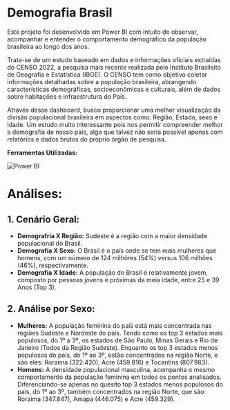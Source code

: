 # Demografia Brasil

 Este projeto foi desenvolvido em Power BI com intuito de observar, acompanhar e entender o comportamento demográfico 
da população brasileira ao longo dos anos.

 Trata-se de um estudo baseado em dados e informações oficiais extraídas do CENSO 2022, a pesquisa mais recente realizada pelo Instituto Brasileito de Geografia e Estatística (IBGE). O CENSO tem como objetivo coletar informações detalhadas sobre a população brasileira, abrangendo características demográficas, socioeconômicas e culturais, além de dados sobre habitações e infraestrutura do País.
 
 Através desse dashboard, busco proporcionar uma melhor visualização da divisão populacional brasileira em aspectos como: Região, Estado, sexo e idade. Um estudo muito interessante pois nos permitir compreender melhor a demografia de nosso país, algo que talvez não seria possível apenas com relatórios e dados brutos do próprio órgão de pesquisa.

**Ferramentas Utilizadas:**

![Power BI](https://seekvectorlogo.com/wp-content/uploads/2022/02/power-bi-vector-logo-2022-small.png) 
 
# Análises:

## 1. Cenário Geral:
* **Demografria X Região:** Sudeste é a região com a maior densidade  populacional do Brasil.
* **Demografia X Sexo:** O Brasil é o país onde se tem mais mulheres que homens, com um número de 124 milhõres 
(54%) versus 106 milhões (46%), respectivamente.
* **Demografia X Idade:** A população do Brasil é relativamente jovem, composto por pessoas jovens e próximas da 
meia idade, entre 25 e 39 Anos (Top 3).

## 2. Análise por Sexo:
* **Mulheres:** A população feminina do país está mais concentrada nas regiões Sudeste e Nordeste do país. Tendo como os top 3 estados mais populosos, do 1º a 3º, os estados de São Paulo, Minas Gerais e Rio de Janeiro (Todos da Região Sudeste). Enquanto os top 3 estados menos populosos do país, do 1º ao 3º, estão concentrados na região Norte, e são eles: Roraima (322.420), Acre (459.816) e Tocantins (807.983).
* **Homens:** A densidade populacional masculina, acompanha o mesmo comportamento da população feminina em todos os pontos analisados. Diferenciando-se apenas no quesito top 3 estados menos populosos do país, do 1º ao 3º, também concentrados na região Norte, que são: Roraima (347.847), Amapa (446.075) e Acre (459.329).


